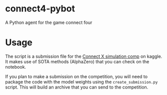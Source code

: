 # connect4-pybot
A Python agent for the game connect four

# Usage 

The script is a submission file for the [Connect X simulation comp](https://www.kaggle.com/c/connectx/overview) on kaggle. 
It makes use of SOTA methods (AlphaZero) that you can check on the notebook. 


If you plan to make a submission on the competition, you will need to package the code with the model weights using the `create_submission.py` script. This will build an archive that you can send to the competition.


